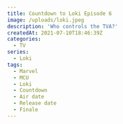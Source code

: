 ```yaml
---
title: Countdown to Loki Episode 6
image: /uploads/loki.jpeg
description: 'Who controls the TVA?'
createdAt: 2021-07-10T18:46:39Z
categories:
  - TV
series:
  - Loki
tags:
  - Marvel
  - MCU
  - Loki
  - Countdown
  - Air date
  - Release date
  - Finale
---
```


<div class='text-center py-12 text-6xl font-mono'>
<timepiece-countdown date='2021-07-14T07:00:00Z' :leading-zeroes='{ hours: true, minutes: true, seconds: true }' days-separator='&nbsp;days ' hours-separator=':' minutes-separator=':' seconds-separator='' expired-text='Go watch it now!'></timepiece-countdown>
</span>